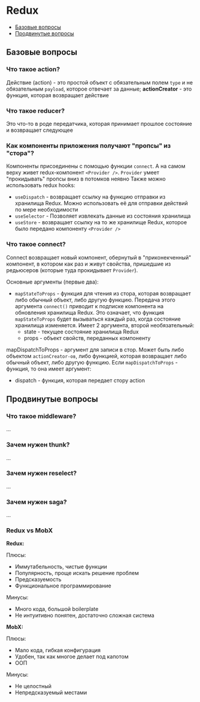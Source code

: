 # Redux

- [Базовые вопросы](#Базовые-вопросы)
- [Продвинутые вопросы](#Продвинутые-вопросы)

## Базовые вопросы

### Что такое action?

Действие (action) - это простой объект с обязательным полем `type` и не
обязательным `payload`, которое отвечает за данные;
__actionCreator__ - это функция, которая возвращает действие


### Что такое reducer?

Это что-то в роде передатчика, которая принимает прошлое состояние и возвращает следующее


### Как компоненты приложения получают "пропсы" из "стора"?

Компоненты присоединены с помощью функции `connect`. А на самом верху живет redux-компонент
`<Provider />`. `Provider` умеет "прокидывать" пропсы вниз в потомков неявно
Также можно использовать redux hooks:
- `useDispatch` - возвращает ссылку на функцию отправки из хранилища Redux.
  Можно использовать её для отправки действий по мере необходимости
- `useSelector` - Позволяет извлекать данные из состояния хранилища
- `useStore` - возвращает ссылку на то же хранилище Redux, которое было передано
  компоненту `<Provider />`


### Что такое connect?

Connect возвращает новый компонент, обернутый в "приконекченный" компонент,
в котором как раз и живут свойства, пришедшие из редьюсеров (которые туда
прокидывает `Provider`).

Основные аргументы (первые два):

- `mapStateToProps` - функция для чтения из стора, которая возвращает либо обычный объект,
  либо другую функцию. Передача этого аргумента `connect()` приводит к подписке
  компонента на обновления хранилища Redux. Это означает, что функция `mapStateToProps`
  будет вызываться каждый раз, когда состояние хранилища изменяется.
  Имеет 2 аргумента, второй необязательный:
    - state - текущее состояние хранилища Redux
    - props - объект свойств, переданных компоненту

mapDispatchToProps - аргумент для записи в стор. Может быть либо объектом
`actionCreator-ов`, либо функцией, которая возвращает либо обычный объект,
либо другую функцию. Если `mapDispatchToProps` - функция, то она имеет аргумент:
- dispatch - функция, которая передает стору action


## Продвинутые вопросы

### Что такое middleware?

...


### Зачем нужен thunk?

...


### Зачем нужен reselect?

...


### Зачем нужен saga?

...


### Redux vs MobX

__Redux:__

Плюсы:
- Иммутабельность, чистые функции
- Популярность, проще искать решение проблем
- Предсказуемость
- Функциональное программирование

Минусы:
- Много кода, большой boilerplate
- Не интуитивно понятен, достаточно сложная система

__MobX:__

Плюсы:
- Мало кода, гибкая конфигурация
- Удобен, так как многое делает под капотом
- ООП

Минусы:
- Не целостный
- Непредсказуемый местами
